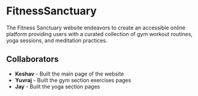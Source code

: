 # FitnessSanctuary
The Fitness Sanctuary website endeavors to create an accessible online platform providing users with  a curated collection of gym workout routines, yoga sessions, and meditation practices.

## Collaborators

- **Keshav** - Built the main page of the website
- **Yuvraj** - Built the gym section exercises pages
- **Jay** - Built the yoga section pages
